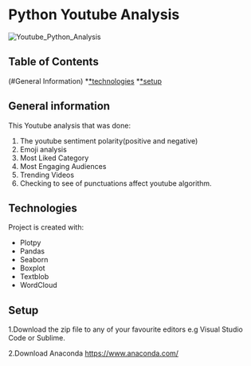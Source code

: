 ﻿# Python Youtube Analysis 

![Youtube_Python_Analysis](https://user-images.githubusercontent.com/77911412/183277722-c19bf693-2f46-43e8-be82-c65905bb8a4a.png)

## Table of Contents 
(#General Information)
*[*technologies](#Technologies) 
*[*setup](#setup)

## General information
This Youtube analysis that was done:
1. The youtube sentiment polarity(positive and negative)
2. Emoji analysis
3. Most Liked Category
4. Most Engaging Audiences
5. Trending Videos
6. Checking to see of punctuations affect youtube algorithm.

## Technologies
Project is created with:
* Plotpy
* Pandas
* Seaborn
* Boxplot
* Textblob
* WordCloud

## Setup

1.Download the zip file to any of your favourite editors e.g Visual Studio Code or Sublime.

2.Download Anaconda https://www.anaconda.com/
